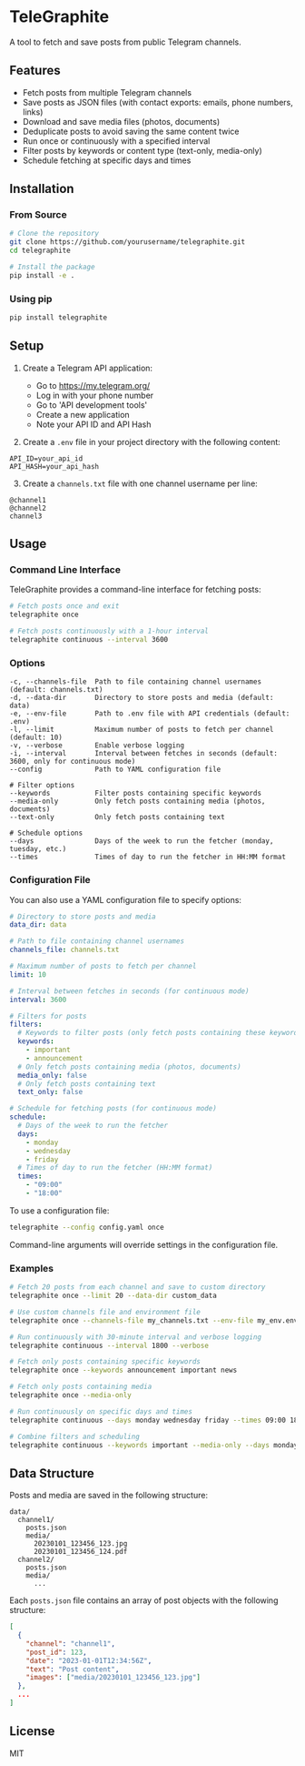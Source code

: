 # TeleGraphite

A tool to fetch and save posts from public Telegram channels.

## Features

- Fetch posts from multiple Telegram channels
- Save posts as JSON files (with contact exports: emails, phone numbers, links)
- Download and save media files (photos, documents)
- Deduplicate posts to avoid saving the same content twice
- Run once or continuously with a specified interval
- Filter posts by keywords or content type (text-only, media-only)
- Schedule fetching at specific days and times

## Installation

### From Source

```bash
# Clone the repository
git clone https://github.com/yourusername/telegraphite.git
cd telegraphite

# Install the package
pip install -e .
```

### Using pip

```bash
pip install telegraphite
```

## Setup

1. Create a Telegram API application:
   - Go to https://my.telegram.org/
   - Log in with your phone number
   - Go to 'API development tools'
   - Create a new application
   - Note your API ID and API Hash

2. Create a `.env` file in your project directory with the following content:

```
API_ID=your_api_id
API_HASH=your_api_hash
```

3. Create a `channels.txt` file with one channel username per line:

```
@channel1
@channel2
channel3
```

## Usage

### Command Line Interface

TeleGraphite provides a command-line interface for fetching posts:

```bash
# Fetch posts once and exit
telegraphite once

# Fetch posts continuously with a 1-hour interval
telegraphite continuous --interval 3600
```

### Options

```
-c, --channels-file  Path to file containing channel usernames (default: channels.txt)
-d, --data-dir       Directory to store posts and media (default: data)
-e, --env-file       Path to .env file with API credentials (default: .env)
-l, --limit          Maximum number of posts to fetch per channel (default: 10)
-v, --verbose        Enable verbose logging
-i, --interval       Interval between fetches in seconds (default: 3600, only for continuous mode)
--config             Path to YAML configuration file

# Filter options
--keywords           Filter posts containing specific keywords
--media-only         Only fetch posts containing media (photos, documents)
--text-only          Only fetch posts containing text

# Schedule options
--days               Days of the week to run the fetcher (monday, tuesday, etc.)
--times              Times of day to run the fetcher in HH:MM format
```

### Configuration File

You can also use a YAML configuration file to specify options:

```yaml
# Directory to store posts and media
data_dir: data

# Path to file containing channel usernames
channels_file: channels.txt

# Maximum number of posts to fetch per channel
limit: 10

# Interval between fetches in seconds (for continuous mode)
interval: 3600

# Filters for posts
filters:
  # Keywords to filter posts (only fetch posts containing these keywords)
  keywords:
    - important
    - announcement
  # Only fetch posts containing media (photos, documents)
  media_only: false
  # Only fetch posts containing text
  text_only: false

# Schedule for fetching posts (for continuous mode)
schedule:
  # Days of the week to run the fetcher
  days:
    - monday
    - wednesday
    - friday
  # Times of day to run the fetcher (HH:MM format)
  times:
    - "09:00"
    - "18:00"
```

To use a configuration file:

```bash
telegraphite --config config.yaml once
```

Command-line arguments will override settings in the configuration file.

### Examples

```bash
# Fetch 20 posts from each channel and save to custom directory
telegraphite once --limit 20 --data-dir custom_data

# Use custom channels file and environment file
telegraphite once --channels-file my_channels.txt --env-file my_env.env

# Run continuously with 30-minute interval and verbose logging
telegraphite continuous --interval 1800 --verbose

# Fetch only posts containing specific keywords
telegraphite once --keywords announcement important news

# Fetch only posts containing media
telegraphite once --media-only

# Run continuously on specific days and times
telegraphite continuous --days monday wednesday friday --times 09:00 18:00

# Combine filters and scheduling
telegraphite continuous --keywords important --media-only --days monday friday --times 12:00
```

## Data Structure

Posts and media are saved in the following structure:

```
data/
  channel1/
    posts.json
    media/
      20230101_123456_123.jpg
      20230101_123456_124.pdf
  channel2/
    posts.json
    media/
      ...
```

Each `posts.json` file contains an array of post objects with the following structure:

```json
[
  {
    "channel": "channel1",
    "post_id": 123,
    "date": "2023-01-01T12:34:56Z",
    "text": "Post content",
    "images": ["media/20230101_123456_123.jpg"]
  },
  ...
]
```

## License

MIT